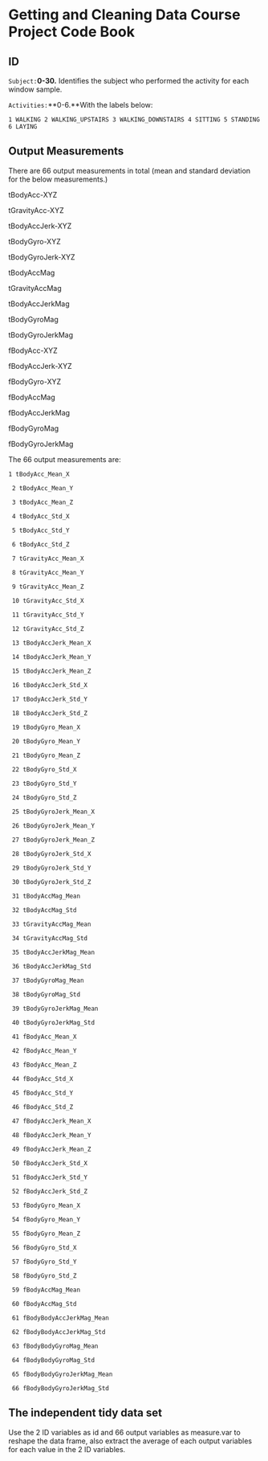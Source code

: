 # Getting and Cleaning Data Course Project Code Book 

## ID

`Subject:`**0-30.** Identifies the subject who performed the activity for each window sample.

`Activities:`**0-6.**With the labels below:

`1 WALKING
2 WALKING_UPSTAIRS
3 WALKING_DOWNSTAIRS
4 SITTING
5 STANDING
6 LAYING`

## Output Measurements

There are 66 output measurements in total (mean and standard deviation for the below measurements.)

tBodyAcc-XYZ

tGravityAcc-XYZ

tBodyAccJerk-XYZ

tBodyGyro-XYZ

tBodyGyroJerk-XYZ

tBodyAccMag

tGravityAccMag

tBodyAccJerkMag

tBodyGyroMag

tBodyGyroJerkMag

fBodyAcc-XYZ

fBodyAccJerk-XYZ

fBodyGyro-XYZ

fBodyAccMag

fBodyAccJerkMag

fBodyGyroMag

fBodyGyroJerkMag

The 66 output measurements are:

`1 tBodyAcc_Mean_X`

`
2 tBodyAcc_Mean_Y`

`
3 tBodyAcc_Mean_Z`

`
4 tBodyAcc_Std_X`

`
5 tBodyAcc_Std_Y`

`
6 tBodyAcc_Std_Z`

`
7 tGravityAcc_Mean_X`

`
8 tGravityAcc_Mean_Y`

`
9 tGravityAcc_Mean_Z`

`
10 tGravityAcc_Std_X`

`
11 tGravityAcc_Std_Y`

`
12 tGravityAcc_Std_Z`

`
13 tBodyAccJerk_Mean_X`

`
14 tBodyAccJerk_Mean_Y`

`
15 tBodyAccJerk_Mean_Z`

`
16 tBodyAccJerk_Std_X`

`
17 tBodyAccJerk_Std_Y`

`
18 tBodyAccJerk_Std_Z`

`
19 tBodyGyro_Mean_X`

`
20 tBodyGyro_Mean_Y`

`
21 tBodyGyro_Mean_Z`

`
22 tBodyGyro_Std_X`

`
23 tBodyGyro_Std_Y`

`
24 tBodyGyro_Std_Z`

`
25 tBodyGyroJerk_Mean_X`

`
26 tBodyGyroJerk_Mean_Y`

`
27 tBodyGyroJerk_Mean_Z`

`
28 tBodyGyroJerk_Std_X`

`
29 tBodyGyroJerk_Std_Y`

`
30 tBodyGyroJerk_Std_Z`

`
31 tBodyAccMag_Mean`

`
32 tBodyAccMag_Std`

`
33 tGravityAccMag_Mean`

`
34 tGravityAccMag_Std`

`
35 tBodyAccJerkMag_Mean`

`
36 tBodyAccJerkMag_Std`

`
37 tBodyGyroMag_Mean`

`
38 tBodyGyroMag_Std`

`
39 tBodyGyroJerkMag_Mean`

`
40 tBodyGyroJerkMag_Std`

`
41 fBodyAcc_Mean_X`

`
42 fBodyAcc_Mean_Y`

`
43 fBodyAcc_Mean_Z`

`
44 fBodyAcc_Std_X`

`
45 fBodyAcc_Std_Y`

`
46 fBodyAcc_Std_Z`

`
47 fBodyAccJerk_Mean_X`

`
48 fBodyAccJerk_Mean_Y`

`
49 fBodyAccJerk_Mean_Z`

`
50 fBodyAccJerk_Std_X`

`
51 fBodyAccJerk_Std_Y`

`
52 fBodyAccJerk_Std_Z`

`
53 fBodyGyro_Mean_X`

`
54 fBodyGyro_Mean_Y`

`
55 fBodyGyro_Mean_Z`

`
56 fBodyGyro_Std_X`

`
57 fBodyGyro_Std_Y`

`
58 fBodyGyro_Std_Z`

`
59 fBodyAccMag_Mean`

`
60 fBodyAccMag_Std`

`
61 fBodyBodyAccJerkMag_Mean`

`
62 fBodyBodyAccJerkMag_Std`

`
63 fBodyBodyGyroMag_Mean`

`
64 fBodyBodyGyroMag_Std`

`
65 fBodyBodyGyroJerkMag_Mean`

`
66 fBodyBodyGyroJerkMag_Std`



## The independent tidy data set

Use the 2 ID variables as id and 66 output variables as measure.var to reshape the data frame, also extract the average of each output variables for each value in the 2 ID variables.   

